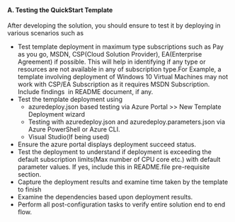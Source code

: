 <h4><b>A. Testing the QuickStart Template</b></h4>
<p>After developing the solution, you  should ensure to test it by deploying in various scenarios such as</p>
<ul>
<li>Test template deployment in maximum type  subscriptions such as Pay as you go, MSDN, CSP(Cloud Solution Provider),  EA(Enterprise Agreement) if possible. This will help in identifying if any type  or resources are not available in any of subscription type.For Example, a  template involving deployment of Windows 10 Virtual Machines may not work with  CSP/EA Subscription as it requires MSDN Subscription. Include findings&nbsp; in README document, if any.</li>
<li>Test  the template deployment using
  <ul>
    <li>azuredeploy.json based testing via Azure  Portal &gt;&gt; New Template Deployment wizard</li>
    <li>Testing with azuredeploy.json and  azuredeploy.parameters.json via Azure PowerShell or Azure CLI.</li>
    <li>Visual Studio(If being used)</li>
    </ul>
</li>
<li>Ensure the azure portal displays deployment succeed status.
<li>Test  the deployment to understand if deployment is exceeding the default  subscription limits(Max number of CPU core etc.) with default parameter values.  If yes, include this in README.file pre-requisite section. 
<li>Capture  the deployment results and examine time taken by the template to finish
<li>Examine  the dependencies based upon deployment results.
<li>Perform  all post-configuration tasks to verify entire solution end to end flow.
</ul>
